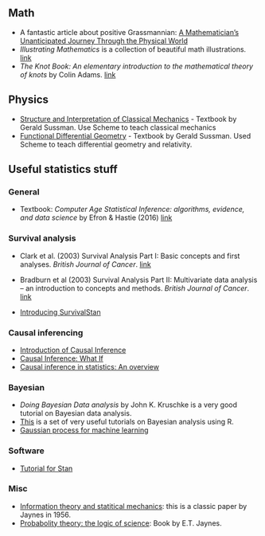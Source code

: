 ## Math
- A fantastic article about positive Grassmannian: [A Mathematician’s Unanticipated Journey Through the Physical World](https://www.quantamagazine.org/a-mathematicians-adventure-through-the-physical-world-20201216/?fbclid=IwAR1Pylp2l3j60IwwwCA0fnsmsY903NZX62DjECNTyav-_GBQkjGst8wKRHQ)
- _Illustrating Mathematics_ is a collection of beautiful math illustrations. [link](https://dianadavis.github.io/im/book.pdf)
- _The Knot Book: An elementary introduction to the mathematical theory of knots_ by Colin Adams. [link](http://people.math.harvard.edu/~ctm/home/text/books/adams/knot_book/knot_book.pdf)

## Physics
- [Structure and Interpretation of Classical Mechanics](https://library.oapen.org/handle/20.500.12657/26048) - Textbook by Gerald Sussman. Use Scheme to teach classical mechanics 
- [Functional Differential Geometry](https://mitpress.mit.edu/books/functional-differential-geometry) - Textbook by Gerald Sussman. Used Scheme to teach differential geometry and relativity.

## Useful statistics stuff

###  General
- Textbook: _Computer Age Statistical Inference: algorithms, evidence, and data science_ by Efron & Hastie (2016) [link](https://web.stanford.edu/~hastie/CASI_files/PDF/casi.pdf) 

### Survival analysis
- Clark et al. (2003) Survival Analysis Part I: Basic concepts and first analyses. _British Journal of Cancer_. [link](https://www.nature.com/articles/6601118) 
  
- Bradburn et al (2003) Survival Analysis Part II: Multivariate data analysis – an introduction to concepts and methods. _British Journal of Cancer_. [link](https://www.nature.com/articles/6601119)
- [Introducing SurvivalStan](https://www.hammerlab.org/2017/06/26/introducing-survivalstan/)

### Causal inferencing
- [Introduction of Causal Inference](https://jmlr.csail.mit.edu/papers/volume11/spirtes10a/spirtes10a.pdf)
- [Causal Inference: What If](https://cdn1.sph.harvard.edu/wp-content/uploads/sites/1268/2019/10/ci_hernanrobins_1oct19.pdf)
- [Causal inference in statistics: An overview](https://ftp.cs.ucla.edu/pub/stat_ser/r350.pdf)

### Bayesian
- _Doing Bayesian Data analysis_ by John K. Kruschke is a very good tutorial on Bayesian data analysis.
- [This](/https://www.flutterbys.com.au/stats/course.html) is a set of very useful tutorials on Bayesian analysis using R.
- [Gaussian process for machine learning](http://www.gaussianprocess.org/gpml/chapters/)

### Software
- [Tutorial for Stan](https://mc-stan.org/users/documentation/tutorials)

### Misc
- [Information theory and statitical mechanics](https://bayes.wustl.edu/etj/articles/theory.1.pdf): this is a classic paper by Jaynes in 1956.
- [Probabolity theory: the logic of science](https://bayes.wustl.edu/etj/prob/book.pdf): Book by E.T. Jaynes.

